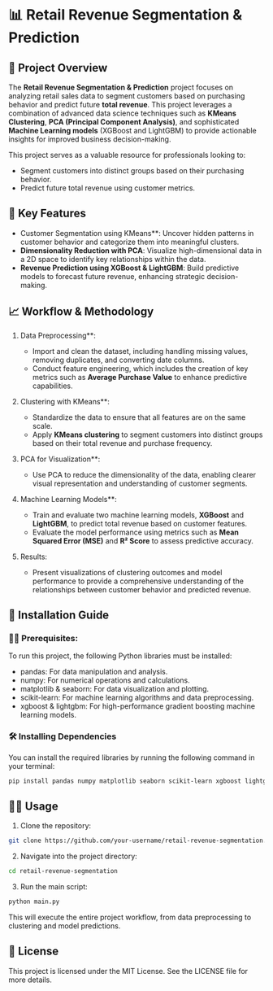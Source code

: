 # 📊 Retail Revenue Segmentation & Prediction

## 📍 Project Overview

The **Retail Revenue Segmentation & Prediction** project focuses on analyzing retail sales data to segment customers based on purchasing behavior and predict future **total revenue**. This project leverages a combination of advanced data science techniques such as **KMeans Clustering**, **PCA (Principal Component Analysis)**, and sophisticated **Machine Learning models** (XGBoost and LightGBM) to provide actionable insights for improved business decision-making.

This project serves as a valuable resource for professionals looking to:

* Segment customers into distinct groups based on their purchasing behavior.
* Predict future total revenue using customer metrics.

## 🔑 Key Features

* Customer Segmentation using KMeans**: Uncover hidden patterns in customer behavior and categorize them into meaningful clusters.
* **Dimensionality Reduction with PCA**: Visualize high-dimensional data in a 2D space to identify key relationships within the data.
* **Revenue Prediction using XGBoost & LightGBM**: Build predictive models to forecast future revenue, enhancing strategic decision-making.

## 📈 Workflow & Methodology

1. Data Preprocessing**:

   * Import and clean the dataset, including handling missing values, removing duplicates, and converting date columns.
   * Conduct feature engineering, which includes the creation of key metrics such as **Average Purchase Value** to enhance predictive capabilities.

2. Clustering with KMeans**:

   * Standardize the data to ensure that all features are on the same scale.
   * Apply **KMeans clustering** to segment customers into distinct groups based on their total revenue and purchase frequency.

3. PCA for Visualization**:

   * Use PCA to reduce the dimensionality of the data, enabling clearer visual representation and understanding of customer segments.

4. Machine Learning Models**:

   * Train and evaluate two machine learning models, **XGBoost** and **LightGBM**, to predict total revenue based on customer features.
   * Evaluate the model performance using metrics such as **Mean Squared Error (MSE)** and **R² Score** to assess predictive accuracy.

5. Results:

   * Present visualizations of clustering outcomes and model performance to provide a comprehensive understanding of the relationships between customer behavior and predicted revenue.

## 🚀 Installation Guide

### 🧑‍💻 Prerequisites:

To run this project, the following Python libraries must be installed:

* pandas: For data manipulation and analysis.
* numpy: For numerical operations and calculations.
* matplotlib & seaborn: For data visualization and plotting.
* scikit-learn: For machine learning algorithms and data preprocessing.
* xgboost & lightgbm: For high-performance gradient boosting machine learning models.

### 🛠️ Installing Dependencies

You can install the required libraries by running the following command in your terminal:

```bash
pip install pandas numpy matplotlib seaborn scikit-learn xgboost lightgbm
```

## 🧑‍💻 Usage

1. Clone the repository:

```bash
git clone https://github.com/your-username/retail-revenue-segmentation.git
```

2. Navigate into the project directory:

```bash
cd retail-revenue-segmentation
```

3. Run the main script:

```bash
python main.py
```

This will execute the entire project workflow, from data preprocessing to clustering and model predictions.

## 📜 License

This project is licensed under the MIT License. See the LICENSE file for more details.
